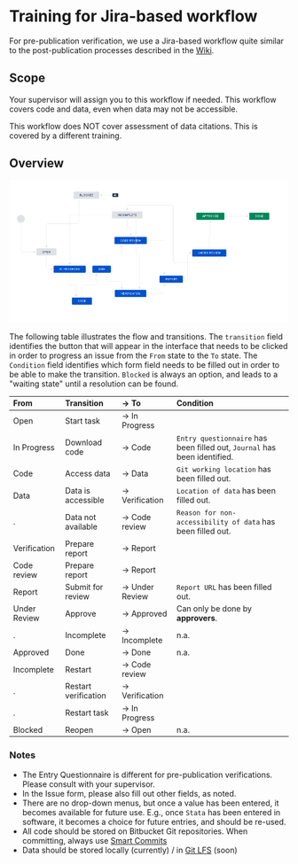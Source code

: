 # Training for Jira-based workflow

For pre-publication verification, we use a Jira-based workflow quite similar to the post-publication processes described in the [Wiki](https://github.com/labordynamicsinstitute/replicability-training/wiki).

## Scope
Your supervisor will assign you to this workflow if needed. This workflow covers code and data, even when data may not be accessible.

This workflow does NOT cover assessment of data citations. This is covered by a different training.

## Overview

![workflow image](images/New_AEA_Data_Editor_Workflow_-_Jira.png)

The following table illustrates the flow and transitions. The `transition` field identifies the button that will appear in the interface
that needs to be clicked in order to progress an issue from the `From` state to the `To` state. The `Condition` field identifies
which form field needs to be filled out in order to be able to make the transition. `Blocked` is always an option, and leads to a "waiting state"
until a resolution can be found.

| From         | Transition           | → To           | Condition |
|:-------------|:---------------------|:---------------|:----------|
| Open         | Start task           | → In Progress  |           |
| In Progress  | Download code        | → Code         | `Entry questionnaire` has been filled out, `Journal` has been identified. |
| Code         | Access data          | →	Data          | `Git working location` has been filled out. |
| Data         | Data is accessible   | →	Verification  | `Location of data` has been filled out.|
| .            | Data not available   | →	Code review   | `Reason for non-accessibility of data` has been filled out.|
| Verification | Prepare report       | →	Report        | |
| Code review  | Prepare report       | →	Report        | |
| Report       | Submit for review    | →	Under Review  | `Report URL` has been filled out.|
| Under Review | Approve              | →  Approved    |Can only be done by **approvers**.|
| .            | Incomplete           | →  Incomplete  | n.a.      |
| Approved     | Done                 | → 	Done         | n.a.      |
| Incomplete   | Restart              | →  Code review |           |
| .            | Restart verification | → Verification |           |
| .            | Restart task         | → In Progress  |           |
| Blocked      | Reopen               | →  Open        | n.a.      |

### Notes
- The Entry Questionnaire is different for pre-publication verifications. Please consult with your supervisor.
- In the Issue form, please also fill out other fields, as noted.
- There are no drop-down menus, but once a value has been entered, it becomes available for future use. E.g., once `Stata` has been entered in software, it becomes a choice for future entries, and should be re-used.
- All code should be stored on Bitbucket Git repositories. When committing, always use [Smart Commits](https://confluence.atlassian.com/bitbucket/use-smart-commits-298979931.html)
- Data should be stored locally (currently) / in [Git LFS](https://confluence.atlassian.com/bitbucket/git-large-file-storage-in-bitbucket-829078514.html) (soon)
